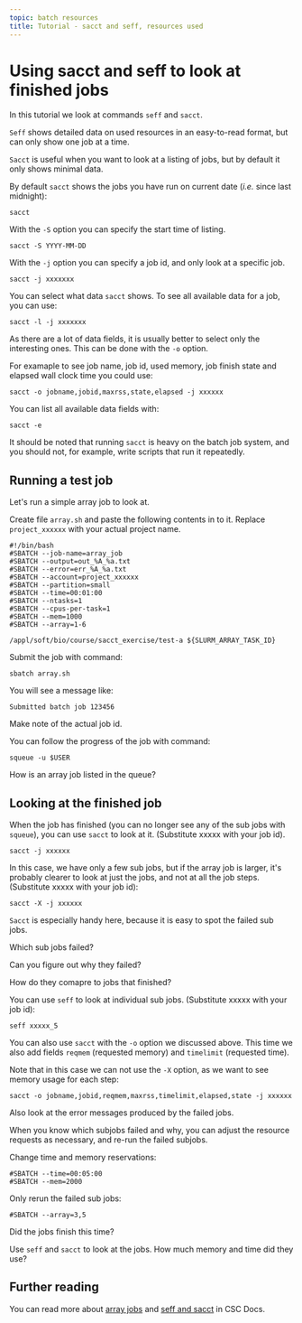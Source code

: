 ```yaml
---
topic: batch resources
title: Tutorial - sacct and seff, resources used 
---
```

# Using sacct and seff to look at finished jobs

In this tutorial we look at commands `seff` and `sacct`.

`Seff` shows detailed data on used resources in an easy-to-read 
format, but can only show one job at a time.

`Sacct` is useful when you want to look at a listing of jobs, but
by default it only shows minimal data.

By default `sacct` shows the jobs you have run on current date (_i.e._
since last midnight):
```text
sacct
```
With the `-S` option you can specify the start time of listing.

```text
sacct -S YYYY-MM-DD
```

With the `-j` option you can specify a job id, and only look at
a specific job.

```text
sacct -j xxxxxxx
```
You can select what data `sacct` shows. To see all available
data for a job, you can use:
```text
sacct -l -j xxxxxxx
```
As there are a lot of data fields, it is usually better to
select only the interesting ones. This can be done with the 
`-o` option.

For examaple to see job name, job id, used memory, job finish 
state and elapsed wall clock time you could use:
```text
sacct -o jobname,jobid,maxrss,state,elapsed -j xxxxxx
```
You can list all available data fields with:
```text
sacct -e
```
It should be noted that running `sacct` is heavy on the batch
job system, and you should not, for example, write scripts that
run it repeatedly.

## Running a test job

Let's run a simple array job to look at.

Create file `array.sh` and paste the following contents in to it.
Replace `project_xxxxxx` with your actual project name.

```text
#!/bin/bash
#SBATCH --job-name=array_job
#SBATCH --output=out_%A_%a.txt
#SBATCH --error=err_%A_%a.txt
#SBATCH --account=project_xxxxxx
#SBATCH --partition=small
#SBATCH --time=00:01:00
#SBATCH --ntasks=1
#SBATCH --cpus-per-task=1
#SBATCH --mem=1000
#SBATCH --array=1-6

/appl/soft/bio/course/sacct_exercise/test-a ${SLURM_ARRAY_TASK_ID}
```
Submit the job with command:
```text
sbatch array.sh
```
You will see a message like:
```text
Submitted batch job 123456
```
Make note of the actual job id.

You can follow the progress of the job with command:
```text
squeue -u $USER
```
How is an array job listed in the queue?

## Looking at the finished job

When the job has finished (you can no longer see any of the sub jobs
with `squeue`), you can use `sacct` to look at it. (Substitute xxxxx with 
your job id).
```text
sacct -j xxxxxx
```
In this case, we have only a few sub jobs, but if the array job 
is larger, it's probably clearer to look at just the jobs, and 
not at all the job steps. (Substitute xxxxx with your job id):
```text
sacct -X -j xxxxxx
```
`Sacct` is especially handy here, because it is easy to spot the 
failed sub jobs.

Which sub jobs failed?

Can you figure out why they failed?

How do they comapre to jobs that finished?

You can use `seff` to look at individual sub jobs. (Substitute 
xxxxx with your job id):
```text
seff xxxxx_5
```
You can also use `sacct` with the `-o` option we discussed above.
This time we also add fields `reqmem` (requested memory) and `timelimit`
(requested time). 

Note that in this case we can not use the `-X` option, as we want to
see memory usage for each step:

```text
sacct -o jobname,jobid,reqmem,maxrss,timelimit,elapsed,state -j xxxxxx
```

Also look at the error messages produced by the failed jobs.

When you know which subjobs failed and why, you can adjust the
resource requests as necessary, and re-run the failed subjobs.

Change time and memory reservations:
```text
#SBATCH --time=00:05:00
#SBATCH --mem=2000
```
Only rerun the failed sub jobs:
```text
#SBATCH --array=3,5
```
Did the jobs finish this time?

Use `seff` and `sacct` to look at the jobs. How much memory and time
did they use?

## Further reading
You can read more about [array jobs](https://docs.csc.fi/computing/running/array-jobs)
and [seff and sacct](https://docs.csc.fi/support/faq/how-much-memory-my-job-needs/) in CSC Docs.
